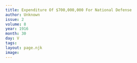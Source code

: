 ```yaml
---
title: Expenditure Of $700,000,000 For National Defense
author: Unknown
issue: 2
volume: 8
year: 1916
month: 30
day: V
tags:
layout: page.njk
image:
---
```



